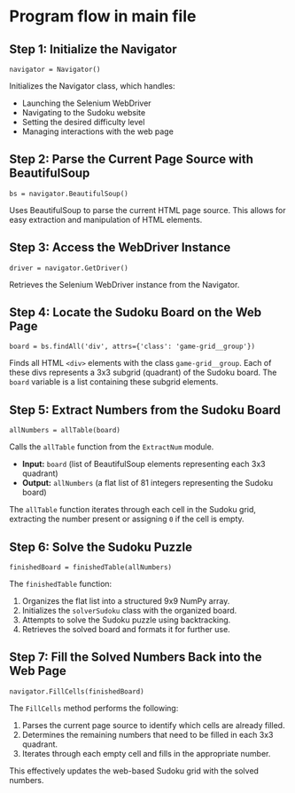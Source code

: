 # Program flow in main file

## Step 1: Initialize the Navigator

```
navigator = Navigator()
```

Initializes the Navigator class, which handles:
- Launching the Selenium WebDriver
- Navigating to the Sudoku website
- Setting the desired difficulty level
- Managing interactions with the web page

## Step 2: Parse the Current Page Source with BeautifulSoup

```
bs = navigator.BeautifulSoup()
```

Uses BeautifulSoup to parse the current HTML page source.
This allows for easy extraction and manipulation of HTML elements.

## Step 3: Access the WebDriver Instance

```
driver = navigator.GetDriver()
```

Retrieves the Selenium WebDriver instance from the Navigator.

## Step 4: Locate the Sudoku Board on the Web Page

```
board = bs.findAll('div', attrs={'class': 'game-grid__group'})
```

Finds all HTML `<div>` elements with the class `game-grid__group`.
Each of these divs represents a 3x3 subgrid (quadrant) of the Sudoku board.
The `board` variable is a list containing these subgrid elements.

## Step 5: Extract Numbers from the Sudoku Board

```
allNumbers = allTable(board)
```

Calls the `allTable` function from the `ExtractNum` module.
- **Input:** `board` (list of BeautifulSoup elements representing each 3x3 quadrant)
- **Output:** `allNumbers` (a flat list of 81 integers representing the Sudoku board)

The `allTable` function iterates through each cell in the Sudoku grid,
extracting the number present or assigning `0` if the cell is empty.


## Step 6: Solve the Sudoku Puzzle

```
finishedBoard = finishedTable(allNumbers)
```

The `finishedTable` function:
1. Organizes the flat list into a structured 9x9 NumPy array.
2. Initializes the `solverSudoku` class with the organized board.
3. Attempts to solve the Sudoku puzzle using backtracking.
4. Retrieves the solved board and formats it for further use.

## Step 7: Fill the Solved Numbers Back into the Web Page

```
navigator.FillCells(finishedBoard)
```

The `FillCells` method performs the following:

1. Parses the current page source to identify which cells are already filled.
2. Determines the remaining numbers that need to be filled in each 3x3 quadrant.
3. Iterates through each empty cell and fills in the appropriate number.

This effectively updates the web-based Sudoku grid with the solved numbers.

